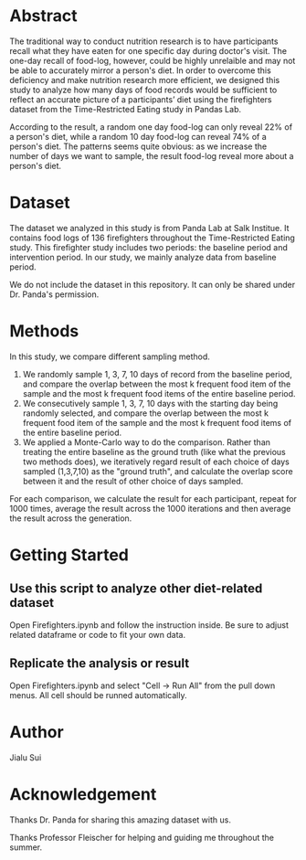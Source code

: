 #  Abstract

The traditional way to conduct nutrition research is to have participants recall what they have eaten for one specific day during doctor's visit. The one-day recall of food-log, however, could be highly unrelaible and may not be able to accurately mirror a person's diet. In order to overcome this deficiency and make nutrition research more efficient, we designed this study to analyze how many days of food records would be sufficient to reflect an accurate picture of a participants’ diet using the firefighters dataset from the Time-Restricted Eating study in Pandas Lab.

According to the result, a random one day food-log can only reveal 22% of a person's diet, while a random 10 day food-log can reveal 74% of a person's diet. The patterns seems quite obvious: as we increase the number of days we want to sample, the result food-log reveal more about a person's diet.

# Dataset

The dataset we analyzed in this study is from Panda Lab at Salk Institue. It contains food logs of 136 firefighters throughout the Time-Restricted Eating study. This firefighter study includes two periods: the baseline period and intervention period. In our study, we mainly analyze data from baseline period.

We do not include the dataset in this repository. It can only be shared under Dr. Panda's permission.

# Methods

In this study, we compare different sampling method.
1. We randomly sample 1, 3, 7, 10 days of record from the baseline period, and compare the overlap between the most k frequent food item of the sample and the most k frequent food items of the entire baseline period.
2. We consecutively sample 1, 3, 7, 10 days with the starting day being randomly selected, and compare the overlap between the most k frequent food item of the sample and the most k frequent food items of the entire baseline period.
3. We applied a Monte-Carlo way to do the comparison. Rather than treating the entire baseline as the ground truth (like what the previous two methods does), we iteratively regard result of each choice of days sampled (1,3,7,10) as the "ground truth", and calculate the overlap score between it and the result of other choice of days sampled.

For each comparison, we calculate the result for each participant, repeat for 1000 times, average the result across the 1000 iterations and then average the result across the generation.



# Getting Started


## Use this script to analyze other diet-related dataset

Open Firefighters.ipynb and follow the instruction inside. Be sure to adjust related dataframe or code to fit your own data.

## Replicate the analysis or result

Open Firefighters.ipynb and select "Cell -> Run All" from the pull down menus. All cell should be runned automatically.

# Author

Jialu Sui

# Acknowledgement

Thanks Dr. Panda for sharing this amazing dataset with us.

Thanks Professor Fleischer for helping and guiding me throughout the summer.
